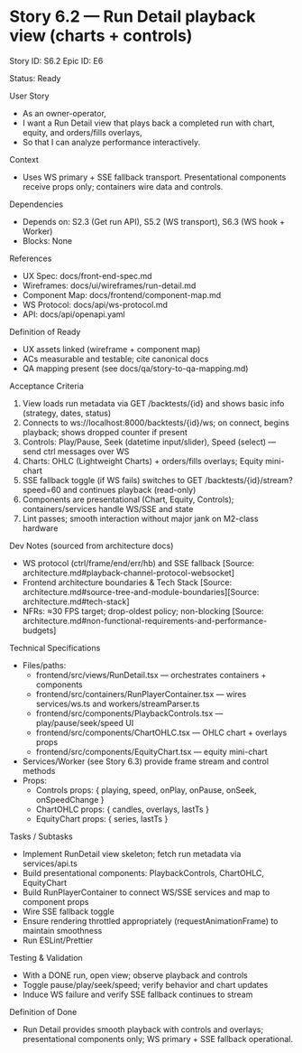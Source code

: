 # Story 6.2 — Run Detail playback view (charts + controls)
Story ID: S6.2
Epic ID: E6



Status: Ready

User Story
- As an owner-operator,
- I want a Run Detail view that plays back a completed run with chart, equity, and orders/fills overlays,
- So that I can analyze performance interactively.

Context
- Uses WS primary + SSE fallback transport. Presentational components receive props only; containers wire data and controls.


Dependencies
- Depends on: S2.3 (Get run API), S5.2 (WS transport), S6.3 (WS hook + Worker)
- Blocks: None

References
- UX Spec: docs/front-end-spec.md
- Wireframes: docs/ui/wireframes/run-detail.md
- Component Map: docs/frontend/component-map.md
- WS Protocol: docs/api/ws-protocol.md
- API: docs/api/openapi.yaml

Definition of Ready
- UX assets linked (wireframe + component map)
- ACs measurable and testable; cite canonical docs
- QA mapping present (see docs/qa/story-to-qa-mapping.md)

Acceptance Criteria
1) View loads run metadata via GET /backtests/{id} and shows basic info (strategy, dates, status)
2) Connects to ws://localhost:8000/backtests/{id}/ws; on connect, begins playback; shows dropped counter if present
3) Controls: Play/Pause, Seek (datetime input/slider), Speed (select) — send ctrl messages over WS
4) Charts: OHLC (Lightweight Charts) + orders/fills overlays; Equity mini-chart
5) SSE fallback toggle (if WS fails) switches to GET /backtests/{id}/stream?speed=60 and continues playback (read-only)
6) Components are presentational (Chart, Equity, Controls); containers/services handle WS/SSE and state
7) Lint passes; smooth interaction without major jank on M2-class hardware

Dev Notes (sourced from architecture docs)
- WS protocol (ctrl/frame/end/err/hb) and SSE fallback [Source: architecture.md#playback-channel-protocol-websocket]
- Frontend architecture boundaries & Tech Stack [Source: architecture.md#source-tree-and-module-boundaries][Source: architecture.md#tech-stack]
- NFRs: ≈30 FPS target; drop-oldest policy; non-blocking [Source: architecture.md#non-functional-requirements-and-performance-budgets]

Technical Specifications
- Files/paths:
  - frontend/src/views/RunDetail.tsx — orchestrates containers + components
  - frontend/src/containers/RunPlayerContainer.tsx — wires services/ws.ts and workers/streamParser.ts
  - frontend/src/components/PlaybackControls.tsx — play/pause/seek/speed UI
  - frontend/src/components/ChartOHLC.tsx — OHLC chart + overlays props
  - frontend/src/components/EquityChart.tsx — equity mini-chart
- Services/Worker (see Story 6.3) provide frame stream and control methods
- Props:
  - Controls props: { playing, speed, onPlay, onPause, onSeek, onSpeedChange }
  - ChartOHLC props: { candles, overlays, lastTs }
  - EquityChart props: { series, lastTs }

Tasks / Subtasks
- Implement RunDetail view skeleton; fetch run metadata via services/api.ts
- Build presentational components: PlaybackControls, ChartOHLC, EquityChart
- Build RunPlayerContainer to connect WS/SSE services and map to component props
- Wire SSE fallback toggle
- Ensure rendering throttled appropriately (requestAnimationFrame) to maintain smoothness
- Run ESLint/Prettier

Testing & Validation
- With a DONE run, open view; observe playback and controls
- Toggle pause/play/seek/speed; verify behavior and chart updates
- Induce WS failure and verify SSE fallback continues to stream

Definition of Done
- Run Detail provides smooth playback with controls and overlays; presentational components only; WS primary + SSE fallback operational.
